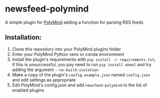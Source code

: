 # newsfeed-polymind
A simple plugin for [PolyMind](https://github.com/itsme2417/PolyMind) adding a function for parsing RSS feeds

## Installation:
1. Clone this repository into your PolyMind plugins folder
2. Enter your PolyMind Python venv or conda environment
3. Install the plugin's requirements with `pip install -r requirements.txt`; if this is unsuccessful, you pay need to run `pip install wheel` and try adding the argument `--no-build-isolation`
4. Make a copy of the plugin's `config.example.json` named `config.json` and edit settings as appropriate
5. Edit PolyMind's config.json and add `newsfeed-polymind` to the list of enabled plugins
